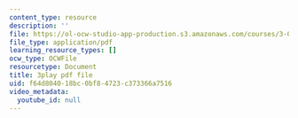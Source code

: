 ```yaml
---
content_type: resource
description: ''
file: https://ol-ocw-studio-app-production.s3.amazonaws.com/courses/3-091-introduction-to-solid-state-chemistry-fall-2018/f64d804018bc0bf84723c373366a7516_9ayyzdIKaps.pdf
file_type: application/pdf
learning_resource_types: []
ocw_type: OCWFile
resourcetype: Document
title: 3play pdf file
uid: f64d8040-18bc-0bf8-4723-c373366a7516
video_metadata:
  youtube_id: null
---
```


